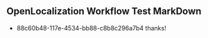 ## OpenLocalization Workflow Test MarkDown
* 88c60b48-117e-4534-bb88-c8b8c296a7b4 thanks!

<!--HONumber=Aug16_HO5-->


